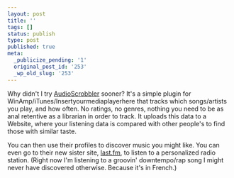 ```yaml
---
layout: post
title: ''
tags: []
status: publish
type: post
published: true
meta:
  _publicize_pending: '1'
  original_post_id: '253'
  _wp_old_slug: '253'
---
```

Why didn't I try <a href="http://www.audioscrobbler.com/">AudioScrobbler</a> sooner?  It's a simple plugin for WinAmp/iTunes/Insertyourmediaplayerhere that tracks which songs/artists you play, and how often.  No ratings, no genres, nothing you need to be as anal retentive as a librarian in order to track.  It uploads this data to a Website, where your listening data is compared with other people's to find those with similar taste.

You can then use their profiles to discover music you might like.  You can even go to their new sister site, <a href="http://www.last.fm/">last.fm</a>, to listen to a personalized radio station.  (Right now I'm listening to a groovin' downtempo/rap song I might never have discovered otherwise.  Because it's in French.)
